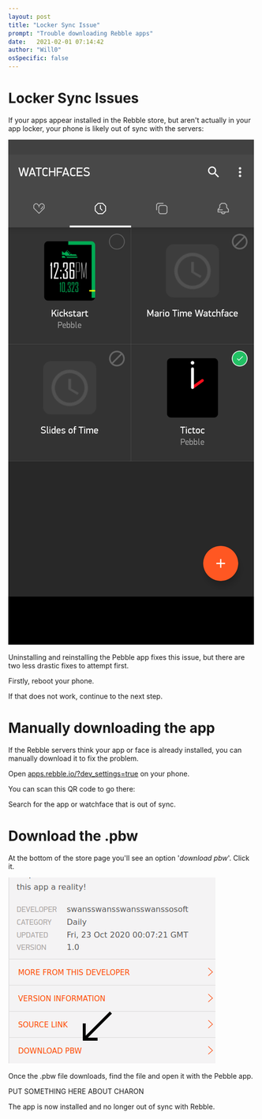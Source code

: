 ```yaml
---
layout: post
title: "Locker Sync Issue"
prompt: "Trouble downloading Rebble apps"
date:   2021-02-01 07:14:42
author: "Will0"
osSpecific: false
---
```


# Locker Sync Issues 

If your apps appear installed in the Rebble store, but aren't actually in your app locker, your phone is likely out of sync with the servers:

![](/images/lockersync/2.png)  
   
Uninstalling and reinstalling the Pebble app fixes this issue, but there are two less drastic fixes to attempt first.


Firstly, reboot your phone.   
    
If that does not work, continue to the next step.

# Manually downloading the app

If the Rebble servers think your app or face is already installed, you can manually download it to fix the problem.   
   
Open [apps.rebble.io/?dev_settings=true](https://apps.rebble.io/?dev_settings=true) on your phone.   

<notmobile>
You can scan this QR code to go there:

<qr url="https://apps.rebble.io/?dev_settings=true" />
</notmobile>

Search for the app or watchface that is out of sync.

# Download the .pbw

At the bottom of the store page you'll see an option '*download pbw*'. Click it.

![](/images/lockersync/3.png)  

Once the .pbw file downloads, find the file and open it with the Pebble app.

PUT SOMETHING HERE ABOUT CHARON

The app is now installed and no longer out of sync with Rebble.